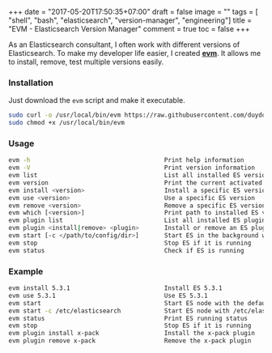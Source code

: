 +++
date = "2017-05-20T17:50:35+07:00"
draft = false
image = ""
tags = [ "shell", "bash", "elasticsearch", "version-manager", "engineering"]
title = "EVM - Elasticsearch Version Manager"
comment = true
toc = false
+++

As an Elasticsearch consultant, I often work with different versions of Elasticsearch. To make my developer life easier, I created [**evm**](https://github.com/duydo/evm). It allows me to install, remove, test multiple versions easily.

<!--more-->

### Installation

Just download the `evm` script and make it executable.

```sh
sudo curl -o /usr/local/bin/evm https://raw.githubusercontent.com/duydo/evm/master/evm
sudo chmod +x /usr/local/bin/evm
```

### Usage
```sh
evm -h                                     Print help information
evm -V                                     Print version information
evm list                                   List all installed ES versions
evm version                                Print the current activated ES version
evm install <version>                      Install a specific ES version
evm use <version>                          Use a specific ES version
evm remove <version>                       Remove a specific ES version if available
evm which [<version>]                      Print path to installed ES version
evm plugin list                            List all installed ES plugins
evm plugin <install|remove> <plugin>       Install or remove an ES plugin
evm start [-c </path/to/config/dir>]       Start ES in the background with a specific config directory (optional)
evm stop                                   Stop ES if it is running
evm status                                 Check if ES is running
```

### Example
```sh
evm install 5.3.1                          Install ES 5.3.1
evm use 5.3.1                              Use ES 5.3.1
evm start                                  Start ES node with the default config directory
evm start -c /etc/elasticsearch            Start ES node with /etc/elasticsearch config directory
evm status                                 Print ES running status
evm stop                                   Stop ES if it is running
evm plugin install x-pack                  Install the x-pack plugin
evm plugin remove x-pack                   Remove the x-pack plugin
```
